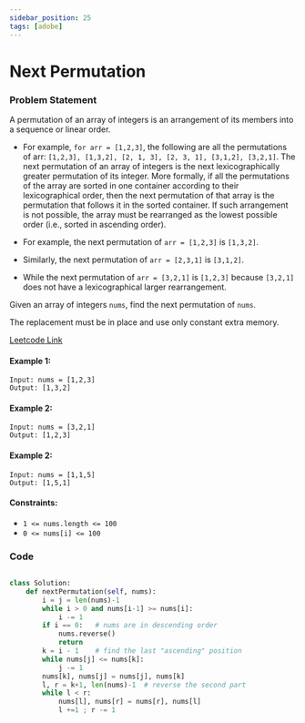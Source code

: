 ```yaml
---
sidebar_position: 25
tags: [adobe]
---
```


# Next Permutation

### Problem Statement

A permutation of an array of integers is an arrangement of its members into a sequence or linear order.

- For example, `for arr = [1,2,3]`, the following are all the permutations of arr: `[1,2,3], [1,3,2], [2, 1, 3], [2, 3, 1], [3,1,2], [3,2,1]`.
The next permutation of an array of integers is the next lexicographically greater permutation of its integer. More formally, if all the permutations of the array are sorted in one container according to their lexicographical order, then the next permutation of that array is the permutation that follows it in the sorted container. If such arrangement is not possible, the array must be rearranged as the lowest possible order (i.e., sorted in ascending order).

- For example, the next permutation of `arr = [1,2,3]` is `[1,3,2]`.

- Similarly, the next permutation of `arr = [2,3,1]` is `[3,1,2]`.

- While the next permutation of `arr = [3,2,1]` is `[1,2,3]` because `[3,2,1]` does not have a lexicographical larger rearrangement.

Given an array of integers `nums`, find the next permutation of `nums`.

The replacement must be in place and use only constant extra memory.

[Leetcode Link](https://leetcode.com/problems/next-permutation/)

#### Example 1:


```
Input: nums = [1,2,3]
Output: [1,3,2]
```

#### Example 2:

```
Input: nums = [3,2,1]
Output: [1,2,3]
```

#### Example 2:

```
Input: nums = [1,1,5]
Output: [1,5,1]
```

#### Constraints:

- `1 <= nums.length <= 100`
- `0 <= nums[i] <= 100`

### Code

```python title="Python Code"

class Solution:
    def nextPermutation(self, nums):
        i = j = len(nums)-1
        while i > 0 and nums[i-1] >= nums[i]:
            i -= 1
        if i == 0:   # nums are in descending order
            nums.reverse()
            return 
        k = i - 1    # find the last "ascending" position
        while nums[j] <= nums[k]:
            j -= 1
        nums[k], nums[j] = nums[j], nums[k]  
        l, r = k+1, len(nums)-1  # reverse the second part
        while l < r:
            nums[l], nums[r] = nums[r], nums[l]
            l +=1 ; r -= 1
```

